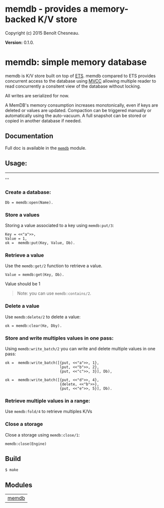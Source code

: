 

# memdb - provides a memory-backed K/V store #

Copyright (c) 2015 Benoît Chesneau.

__Version:__ 0.1.0.

# memdb: simple memory database

memdb is K/V store built on top of [ETS](http://www.erlang.org/doc/man/ets.html). memdb compared to ETS provides
concurrent access to the database using [MVCC](https://en.wikipedia.org/wiki/Multiversion_concurrency_control) allowing
multiple reader to read concurrently a consitent view of the database without locking.

All writes are serialized for now.

A MemDB's memory consumption increases monotonically, even if keys are deleted or values are updated. Compaction can be
triggered manually or automatically using the auto-vacuum. A full snapshot can be stored or copied in another database
if needed.

## Documentation

Full doc is available in the [`memdb`](memdb.md) module.

## Usage:
------

'''

### Create a database:

```
Db = memdb:open(Name).
```

### Store a values

Storing a value associated to a key using `memdb:put/3`:

```
Key = <<"a">>,
Value = 1,
ok =  memdb:put(Key, Value, Db).
```

### Retrieve a value

Use the `memdb:get/2` function to retrieve a value.

```
Value = memdb:get(Key, Db).
```

Value should be 1

> Note: you can use `memdb:contains/2`.

### Delete a value

Use `memdb:delete/2` to delete a value:

```
ok = memdb:clear(Ke, Dby).
```

### Store and write multiples values in one pass:

Using `memdb:write_batch/2` you can write and delete multiple values in one
pass:

```
ok =  memdb:write_batch([{put, <<"a">>, 1},
                         lput, <<"b">>, 2},
                         {put, <<"c">>, 3}], Db),

ok =  memdb:write_batch([{put, <<"d">>, 4},
                         {delete, <<"b">>},
                         {put, <<"e">>, 5}], Db).
```

### Retrieve multiple values in a range:

Use `memdb:fold/4` to retrieve multiples K/Vs

### Close a storage

Close a storage using `memdb:close/1`:

```
memdb:close(Engine)
```

## Build

```
$ make
```



## Modules ##


<table width="100%" border="0" summary="list of modules">
<tr><td><a href="memdb.md" class="module">memdb</a></td></tr></table>

